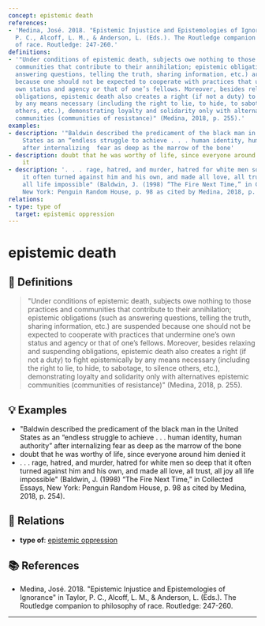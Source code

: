 ```yaml
---
concept: epistemic death
references:
- 'Medina, José. 2018. "Epistemic Injustice and Epistemologies of Ignorance" in Taylor,
  P. C., Alcoff, L. M., & Anderson, L. (Eds.). The Routledge companion to philosophy
  of race. Routledge: 247-260.'
definitions:
- '"Under conditions of epistemic death, subjects owe nothing to those practices and
  communities that contribute to their annihilation; epistemic obligations (such as
  answering questions, telling the truth, sharing information, etc.) are suspended
  because one should not be expected to cooperate with practices that undermine one’s
  own status and agency or that of one’s fellows. Moreover, besides relaxing and suspending
  obligations, epistemic death also creates a right (if not a duty) to fight epistemically
  by any means necessary (including the right to lie, to hide, to sabotage, to silence
  others, etc.), demonstrating loyalty and solidarity only with alternatives epistemic
  communities (communities of resistance)" (Medina, 2018, p. 255).'
examples:
- description: '"Baldwin described the predicament of the black man in the United
    States as an “endless struggle to achieve . . . human identity, human authority”
    after internalizing  fear as deep as the marrow of the bone'
- description: doubt that he was worthy of life, since everyone around him denied
    it
- description: '. . . rage, hatred, and murder, hatred for white men so deep that
    it often turned against him and his own, and made all love, all trust, all joy
    all life impossible" (Baldwin, J. (1998) “The Fire Next Time,” in Collected Essays,
    New York: Penguin Random House, p. 98 as cited by Medina, 2018, p. 254).'
relations:
- type: type of
  target: epistemic oppression
---
```


# epistemic death

## 📖 Definitions

> "Under conditions of epistemic death, subjects owe nothing to those practices and communities that contribute to their annihilation; epistemic obligations (such as answering questions, telling the truth, sharing information, etc.) are suspended because one should not be expected to cooperate with practices that undermine one’s own status and agency or that of one’s fellows. Moreover, besides relaxing and suspending obligations, epistemic death also creates a right (if not a duty) to fight epistemically by any means necessary (including the right to lie, to hide, to sabotage, to silence others, etc.), demonstrating loyalty and solidarity only with alternatives epistemic communities (communities of resistance)" (Medina, 2018, p. 255).

## 💡 Examples

- "Baldwin described the predicament of the black man in the United States as an “endless struggle to achieve . . . human identity, human authority” after internalizing  fear as deep as the marrow of the bone
- doubt that he was worthy of life, since everyone around him denied it
- . . . rage, hatred, and murder, hatred for white men so deep that it often turned against him and his own, and made all love, all trust, all joy all life impossible" (Baldwin, J. (1998) “The Fire Next Time,” in Collected Essays, New York: Penguin Random House, p. 98 as cited by Medina, 2018, p. 254).

## 🔗 Relations

- **type of**: [epistemic oppression](./epistemic-oppression.md)

## 📚 References

- Medina, José. 2018. "Epistemic Injustice and Epistemologies of Ignorance" in Taylor, P. C., Alcoff, L. M., & Anderson, L. (Eds.). The Routledge companion to philosophy of race. Routledge: 247-260.

---

<script src="https://giscus.app/client.js"
                data-repo="natesheehan/conceptcartography"
                data-repo-id="R_kgDOPB5QiQ"
                data-category="General"
                data-category-id="DIC_kwDOPB5Qic4CsAxd"
                data-mapping="pathname"
                data-strict="0"
                data-reactions-enabled="1"
                data-emit-metadata="0"
                data-input-position="bottom"
                data-theme="catppuccin_mocha"
                data-lang="en"
                crossorigin="anonymous"
                async>
        </script>
        